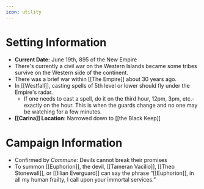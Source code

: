 ```yaml
---
icon: utility
---
```


# Setting Information
- **Current Date:** June 19th, 895 of the New Empire
- There's currently a civil war on the Western Islands became some tribes survive on the Western side of the continent.
- There was a brief war within [[The Empire]] about 30 years ago.
- In [[Westfall]], casting spells of 5th level or lower should fly under the Empire's radar.
	- If one needs to cast a spell, do it on the third hour, 12pm, 3pm, etc.- exactly on the hour. This is when the guards change and no one may be watching for a few minutes.
- **[[Carina]] Location**: Narrowed down to [[the Black Keep]]

# Campaign Information
- Confirmed by *Commune*: Devils cannot break their promises
- To summon [[Euphorion]], the devil, [[Tameran Vacilio]], [[Theo Stonewall]], or [[Illian Everguard]] can say the phrase “[[Euphorion]], in all my human frailty, I call upon your immortal services.”